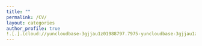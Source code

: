 ```yaml
---
title: ""
permalink: /CV/
layout: categories
author_profile: true
!.[.].(cloud://yuncloudbase-3gjjau1z01988797.7975-yuncloudbase-3gjjau1z01988797-1305251770/徐蔚云 Paul 20200814.pdf)
---
```


